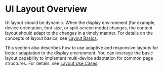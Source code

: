 # UI Layout Overview

UI layout should be dynamic. When the display environment (for example, device orientation, font size, or split-screen mode) changes, the content layout should adapt to the changes in a timely manner. For details on the concepts of layout basics, see [Layout Basics](grid-system.md).


This section also describes how to use adaptive and responsive layouts for better adaptation to the display environment. You can leverage the basic layout capability to implement multi-device adaptation for common page structures. For details, see [Layout Use Cases](ui-layout-cases.md).
